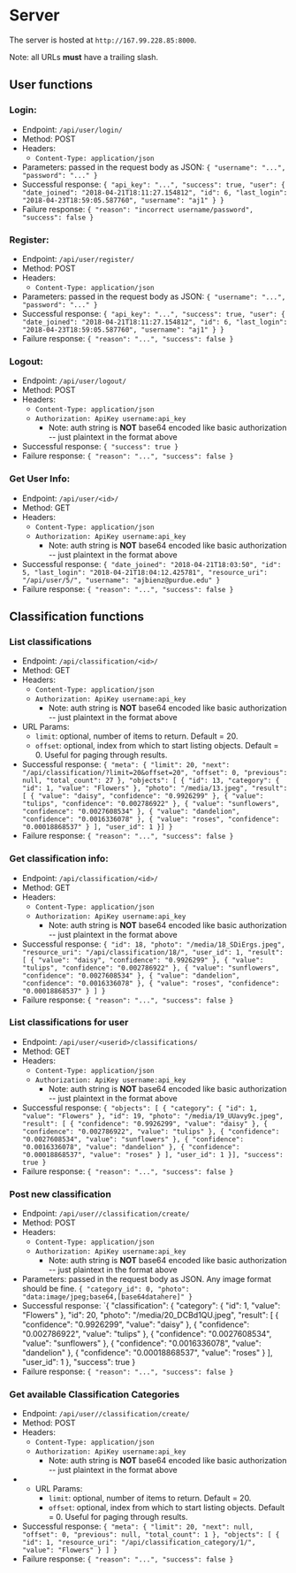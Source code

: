 # Server

The server is hosted at `http://167.99.228.85:8000`.

Note: all URLs **must** have a trailing slash.

## User functions

### Login:
* Endpoint: `/api/user/login/`
* Method: POST
* Headers:
    * `Content-Type: application/json`
* Parameters: passed in the request body as JSON:
    `{
    "username": "...",
    "password": "..."
    }`
* Successful response:
`{
    "api_key": "...",
    "success": true,
    "user": {
        "date_joined": "2018-04-21T18:11:27.154812",
        "id": 6,
        "last_login": "2018-04-23T18:59:05.587760",
        "username": "aj1"
    }
}`
* Failure response:
`{
    "reason": "incorrect username/password",
    "success": false
}`

### Register:
* Endpoint: `/api/user/register/`
* Method: POST
* Headers:
    * `Content-Type: application/json`
* Parameters: passed in the request body as JSON:
    `{
    "username": "...",
    "password": "..."
    }`
* Successful response:
`{
    "api_key": "...",
    "success": true,
    "user": {
        "date_joined": "2018-04-21T18:11:27.154812",
        "id": 6,
        "last_login": "2018-04-23T18:59:05.587760",
        "username": "aj1"
    }
}`
* Failure response:
`{
    "reason": "...",
    "success": false
}`

### Logout:
* Endpoint: `/api/user/logout/`
* Method: POST
* Headers:
    * `Content-Type: application/json`
    * `Authorization: ApiKey username:api_key`
        * Note: auth string is **NOT** base64 encoded like basic authorization -- just plaintext in the format above
* Successful response:
`{
    "success": true
}`
* Failure response:
`{
    "reason": "...",
    "success": false
}`

### Get User Info:
* Endpoint: `/api/user/<id>/`
* Method: GET
* Headers:
    * `Content-Type: application/json`
    * `Authorization: ApiKey username:api_key`
        * Note: auth string is **NOT** base64 encoded like basic authorization -- just plaintext in the format above
* Successful response:
`{
  "date_joined": "2018-04-21T18:03:50",
  "id": 5,
  "last_login": "2018-04-21T18:04:12.425781",
  "resource_uri": "/api/user/5/",
  "username": "ajbienz@purdue.edu"
}`
* Failure response:
`{
    "reason": "...",
    "success": false
}`

## Classification functions

### List classifications
* Endpoint: `/api/classification/<id>/`
* Method: GET
* Headers:
    * `Content-Type: application/json`
    * `Authorization: ApiKey username:api_key`
        * Note: auth string is **NOT** base64 encoded like basic authorization -- just plaintext in the format above
* URL Params:
    * `limit`: optional, number of items to return. Default = 20.
    * `offset`: optional, index from which to start listing objects. Default = 0. Useful for paging through results.
* Successful response:
`{
  "meta": {
    "limit": 20,
    "next": "/api/classification/?limit=20&offset=20",
    "offset": 0,
    "previous": null,
    "total_count": 27
  },
  "objects": [
    {
      "id": 13,
      "category": {
        "id": 1,
        "value": "Flowers"
      },
      "photo": "/media/13.jpeg",
      "result": [
        {
          "value": "daisy",
          "confidence": "0.9926299"
        },
        {
          "value": "tulips",
          "confidence": "0.002786922"
        },
        {
          "value": "sunflowers",
          "confidence": "0.0027608534"
        },
        {
          "value": "dandelion",
          "confidence": "0.0016336078"
        },
        {
          "value": "roses",
          "confidence": "0.00018868537"
        }
      ],
      "user_id": 1
    }]
}`
* Failure response:
`{
    "reason": "...",
    "success": false
}`

### Get classification info:
* Endpoint: `/api/classification/<id>/`
* Method: GET
* Headers:
    * `Content-Type: application/json`
    * `Authorization: ApiKey username:api_key`
        * Note: auth string is **NOT** base64 encoded like basic authorization -- just plaintext in the format above
* Successful response:
`{
  "id": 18,
  "photo": "/media/18_SDiErgs.jpeg",
  "resource_uri": "/api/classification/18/",
  "user_id": 1,
  "result": [
    {
      "value": "daisy",
      "confidence": "0.9926299"
    },
    {
      "value": "tulips",
      "confidence": "0.002786922"
    },
    {
      "value": "sunflowers",
      "confidence": "0.0027608534"
    },
    {
      "value": "dandelion",
      "confidence": "0.0016336078"
    },
    {
      "value": "roses",
      "confidence": "0.00018868537"
    }
  ]
}`
* Failure response:
`{
    "reason": "...",
    "success": false
}`

### List classifications for user
* Endpoint: `/api/user/<userid>/classifications/`
* Method: GET
* Headers:
    * `Content-Type: application/json`
    * `Authorization: ApiKey username:api_key`
        * Note: auth string is **NOT** base64 encoded like basic authorization -- just plaintext in the format above
* Successful response:
`{
  "objects": [
        {
      "category": {
        "id": 1,
        "value": "Flowers"
      },
      "id": 19,
      "photo": "/media/19_UUavy9c.jpeg",
      "result": [
        {
          "confidence": "0.9926299",
          "value": "daisy"
        },
        {
          "confidence": "0.002786922",
          "value": "tulips"
        },
        {
          "confidence": "0.0027608534",
          "value": "sunflowers"
        },
        {
          "confidence": "0.0016336078",
          "value": "dandelion"
        },
        {
          "confidence": "0.00018868537",
          "value": "roses"
        }
      ],
      "user_id": 1
    }],
  "success": true
}`
* Failure response:
`{
    "reason": "...",
    "success": false
}`

### Post new classification
* Endpoint: `/api/user//classification/create/`
* Method: POST
* Headers:
    * `Content-Type: application/json`
    * `Authorization: ApiKey username:api_key`
        * Note: auth string is **NOT** base64 encoded like basic authorization -- just plaintext in the format above
* Parameters: passed in the request body as JSON. Any image format should be fine.
    `{
    "category_id": 0,
    "photo": "data:image/jpeg;base64,[base64datahere]"
    }`
* Successful response:
`{
  "classification": {
    "category": {
      "id": 1,
      "value": "Flowers"
    },
    "id": 20,
    "photo": "/media/20_DCBd1QU.jpeg",
    "result": [
      {
        "confidence": "0.9926299",
        "value": "daisy"
      },
      {
        "confidence": "0.002786922",
        "value": "tulips"
      },
      {
        "confidence": "0.0027608534",
        "value": "sunflowers"
      },
      {
        "confidence": "0.0016336078",
        "value": "dandelion"
      },
      {
        "confidence": "0.00018868537",
        "value": "roses"
      }
    ],
    "user_id": 1
  },
  "success": true
}
* Failure response:
`{
    "reason": "...",
    "success": false
}`

### Get available Classification Categories
* Endpoint: `/api/user//classification/create/`
* Method: POST
* Headers:
    * `Content-Type: application/json`
    * `Authorization: ApiKey username:api_key`
        * Note: auth string is **NOT** base64 encoded like basic authorization -- just plaintext in the format above
* * URL Params:
    * `limit`: optional, number of items to return. Default = 20.
    * `offset`: optional, index from which to start listing objects. Default = 0. Useful for paging through results.
* Successful response:
`{
  "meta": {
    "limit": 20,
    "next": null,
    "offset": 0,
    "previous": null,
    "total_count": 1
  },
  "objects": [
    {
      "id": 1,
      "resource_uri": "/api/classification_category/1/",
      "value": "Flowers"
    }
  ]
}`
* Failure response:
`{
    "reason": "...",
    "success": false
}`